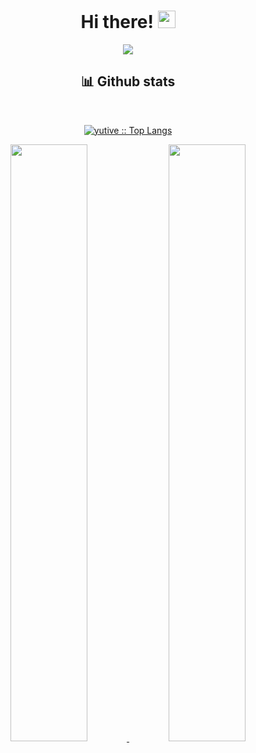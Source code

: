 <h1 align="center">
  Hi there!
  <img src="https://media.giphy.com/media/hvRJCLFzcasrR4ia7z/giphy.gif" width="28">
</h1>
<div align="center">
  <a href="https://github.com/CodeWhiteWeb/CodeWhiteWeb"><img src="https://readme-typing-svg.herokuapp.com?color=%2336BCF7&center=true&vCenter=true&lines=Hi+%2C+welcome+to+my+Github+page;I+am+Laurin+Schwander;Application+engineering+apprentice;"></a>
</div>

  <div>
    <h2 align="center"> 📊 Github stats </h2>
      <br/>
        <p align="center">
          <a href="https://github.com/yutive/">
          <img src="https://github-readme-stats.vercel.app/api/top-langs/?username=yutive&langs_count=6&theme=dracula&layout=compact&hide_border=true" alt="yutive :: Top Langs" /></a>
        </p>
        <p align="center">
          <a href="https://github.com/1999AZZAR/">
          <img width="49.5%" src="https://github-readme-stats.vercel.app/api?username=yutive&show_icons=true&theme=dracula&hide_border=true" />
          <img width="49.5%" src="https://github-readme-streak-stats.herokuapp.com/?user=yutive&theme=dracula&hide_border=true" />
          </a>
       </p>
     <br>
  </div>   

